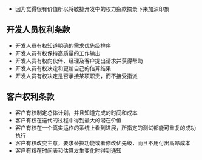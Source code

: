 - 因为觉得很有价值所以将敏捷开发中的权力条款摘录下来加深印象

## 开发人员权利条款

- 开发人员有权知道明确的需求优先级排序
- 开发人员有权保持高质量的工作输出
- 开发人员有权向伙伴、经理及客户提出请求并获得帮助
- 开发人员有权决定和更新自己的估算结果
- 开发人员有权决定是否承接某项职责，而不接受指派

## 客户权利条款

- 客户有权制定总体计划，并且知道完成的时间和成本
- 客户有权在迭代的过程中得到最大的潜在价值
- 客户有权在一个真实运作的系统上看到进展，所指定的测试都能可重复的成功执行
- 客户有权改变主意，要求替换功能或者修改优先级，而且不用付出高昂成本
- 客户有权在时间表和估算发生变化时得到通知